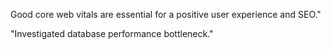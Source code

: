 Good core web vitals are essential for a positive user experience and SEO."

"Investigated database performance bottleneck."